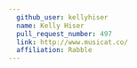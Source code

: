 ```yaml
---
  github_user: kellyhiser
  name: Kelly Hiser
  pull_request_number: 497
  link: http://www.musicat.co/
  affiliation: Rabble
---
```

